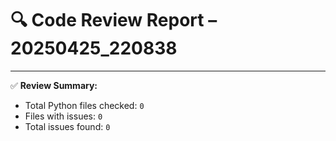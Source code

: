 # 🔍 Code Review Report – 20250425_220838

---

✅ **Review Summary:**
- Total Python files checked: `0`
- Files with issues: `0`
- Total issues found: `0`
